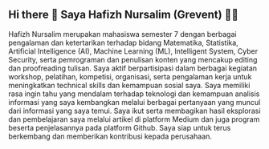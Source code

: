 ## Hi there 🤙 Saya Hafizh Nursalim (Grevent) 👨‍💻

Hafizh Nursalim merupakan mahasiswa semester 7 dengan berbagai pengalaman dan ketertarikan terhadap bidang Matematika, Statistika, Artificial Intelligence (AI), Machine Learning (ML), Intelligent System, Cyber Security, serta pemrograman dan penulisan konten yang mencakup editing dan proofreading tulisan. Saya aktif berpartisipasi dalam berbagai kegiatan workshop, pelatihan, kompetisi, organisasi, serta pengalaman kerja untuk meningkatkan technical skills dan kemampuan sosial saya. Saya memiliki rasa ingin tahu yang mendalam terhadap teknologi dan kemampuan analisis informasi yang saya kembangkan melalui berbagai pertanyaan yang muncul dari informasi yang saya temui. Saya ikut serta membagikan hasil eksplorasi dan pembelajaran saya melalui artikel di platform Medium dan juga program beserta penjelasannya pada platform Github. Saya siap untuk terus berkembang dan memberikan kontribusi kepada perusahaan.

<!--
**HafizhNursalim/HafizhNursalim** is a ✨ _special_ ✨ repository because its `README.md` (this file) appears on your GitHub profile.

Here are some ideas to get you started:

- 🔭 I’m currently working on ...
- 🌱 I’m currently learning ...
- 👯 I’m looking to collaborate on ...
- 🤔 I’m looking for help with ...
- 💬 Ask me about ...
- 📫 How to reach me: ...
- 😄 Pronouns: ...
- ⚡ Fun fact: ...
-->
